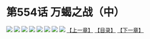 # 第554话 万蝎之战（中）
![](https://mhpic.xiaomingtaiji.net/comic/D/斗破苍穹拆分版/554话/1.jpg-zymk.middle.webp)
![](https://mhpic.xiaomingtaiji.net/comic/D/斗破苍穹拆分版/554话/2.jpg-zymk.middle.webp)
![](https://mhpic.xiaomingtaiji.net/comic/D/斗破苍穹拆分版/554话/3.jpg-zymk.middle.webp)
![](https://mhpic.xiaomingtaiji.net/comic/D/斗破苍穹拆分版/554话/4.jpg-zymk.middle.webp)
![](https://mhpic.xiaomingtaiji.net/comic/D/斗破苍穹拆分版/554话/5.jpg-zymk.middle.webp)
![](https://mhpic.xiaomingtaiji.net/comic/D/斗破苍穹拆分版/554话/6.jpg-zymk.middle.webp)
![](https://mhpic.xiaomingtaiji.net/comic/D/斗破苍穹拆分版/554话/7.jpg-zymk.middle.webp)
![](https://mhpic.xiaomingtaiji.net/comic/D/斗破苍穹拆分版/554话/8.jpg-zymk.middle.webp)
[【上一章】](./553.md)
[【目录】](./READMD.md)
[【下一章】](./555.md)
